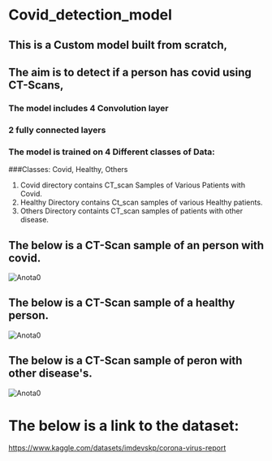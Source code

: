 # Covid_detection_model

## This is a Custom model built from scratch, 
## The aim is to detect if a person has covid using CT-Scans,

### The model includes 4 Convolution layer
### 2 fully connected layers

### The model is trained on 4 Different classes of Data:
###Classes: Covid, Healthy, Others
1. Covid directory contains CT_scan Samples of Various Patients with Covid.
2. Healthy Directory contains Ct_scan samples of  various Healthy patients.
3. Others Directory containts CT_scan samples of patients with other disease.


## The below is a CT-Scan sample of an person with covid.
![Anota0](https://github.com/sahreen-haider/Covid_detection_model/assets/81517526/ffc52414-cffa-447b-885d-90eb64c8271d)

## The below is a CT-Scan sample of a healthy person.
![Anota0](https://github.com/sahreen-haider/Covid_detection_model/assets/81517526/1b253510-7acb-4ee9-a80a-24e13c2749f5)

## The below is a CT-Scan sample of peron with other disease's.
![Anota0](https://github.com/sahreen-haider/Covid_detection_model/assets/81517526/afe864bc-fd7b-4e97-935a-9c38a2196104)



# The below is a link to the dataset:
https://www.kaggle.com/datasets/imdevskp/corona-virus-report

